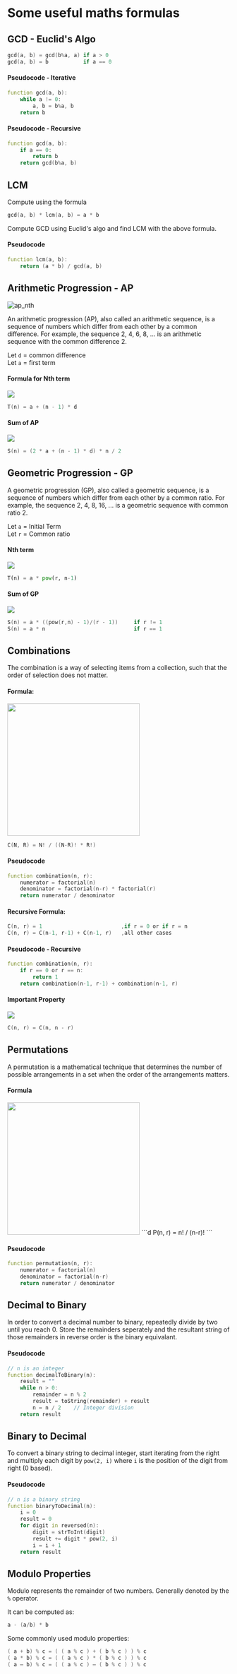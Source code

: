 # Some useful maths formulas

## GCD - Euclid's Algo

```d
gcd(a, b) = gcd(b%a, a) if a > 0
gcd(a, b) = b           if a == 0
```

#### Pseudocode - Iterative

```d
function gcd(a, b):
    while a != 0:
        a, b = b%a, b
    return b
```

#### Pseudocode - Recursive

```d
function gcd(a, b):
    if a == 0:
        return b
    return gcd(b%a, b)
```

## LCM

Compute using the formula

```d
gcd(a, b) * lcm(a, b) = a * b
```

Compute GCD using Euclid's algo and find LCM with the above formula.

#### Pseudocode

```d
function lcm(a, b):
    return (a * b) / gcd(a, b)
```

## Arithmetic Progression - AP
![ap_nth](https://github.com/saitejachakravarthula-DS/DataScience/assets/170711668/d51c6363-a878-436d-b603-b275f8100da1)


An arithmetic progression (AP), also called an arithmetic sequence, is a sequence of numbers which differ from each other by a common difference. For example, the sequence 2, 4, 6, 8, ... is an arithmetic sequence with the common difference 2.

Let `d` = common difference \
Let `a` = first term

#### Formula for Nth term

![](assets/images/ap_nth.png)

```d
T(n) = a + (n - 1) * d
```

#### Sum of AP

![](assets/images/ap_sum.png)

```d
S(n) = (2 * a + (n - 1) * d) * n / 2
```

## Geometric Progression - GP

A geometric progression (GP), also called a geometric sequence, is a sequence of numbers which differ from each other by a common ratio. For example, the sequence 2, 4, 8, 16, ... is a geometric sequence with common ratio 2.

Let `a` = Initial Term \
Let `r` = Common ratio

#### Nth term

![](assets/images/gp_nth.png)

```py
T(n) = a * pow(r, n-1)
```

#### Sum of GP

![](assets/images/gp_sum.png)

```d
S(n) = a * ((pow(r,n) - 1)/(r - 1))     if r != 1
S(n) = a * n                            if r == 1
```

## Combinations

The combination is a way of selecting items from a collection, such that the order of selection does not matter.

#### Formula:

<img src="./assets/images/combination_formula.png" width="300">

```d
C(N, R) = N! / ((N-R)! * R!)
```

#### Pseudocode

```d
function combination(n, r):
    numerator = factorial(n)
    denominator = factorial(n-r) * factorial(r)
    return numerator / denominator
```

#### Recursive Formula:

```d
C(n, r) = 1                         ,if r = 0 or if r = n
C(n, r) = C(n-1, r-1) + C(n-1, r)   ,all other cases
```

#### Pseudocode - Recursive

```d
function combination(n, r):
    if r == 0 or r == n:
        return 1
    return combination(n-1, r-1) + combination(n-1, r)
```

#### Important Property

![](assets/images/combination_property.png)

```d
C(n, r) = C(n, n - r)
```

## Permutations

A permutation is a mathematical technique that determines the number of possible arrangements in a set when the order of the arrangements matters.

#### Formula

<img src="./assets/images/permutation_formula.png" width="300">
```d
P(n, r) = n! / (n-r)!
```

#### Pseudocode

```d
function permutation(n, r):
    numerator = factorial(n)
    denominator = factorial(n-r)
    return numerator / denominator
```

## Decimal to Binary

In order to convert a decimal number to binary, repeatedly divide by two until you reach 0. Store the remainders seperately and the resultant string of those remainders in reverse order is the binary equivalant.

#### Pseudocode

```d
// n is an integer
function decimalToBinary(n):
    result = ""
    while n > 0:
        remainder = n % 2
        result = toString(remainder) + result
        n = n / 2    // Integer division
    return result
```

## Binary to Decimal

To convert a binary string to decimal integer, start iterating from the right and multiply each digit by `pow(2, i)` where `i` is the position of the digit from right (0 based).

#### Pseudocode

```d
// n is a binary string
function binaryToDecimal(n):
    i = 0
    result = 0
    for digit in reversed(n):
        digit = strToInt(digit)
        result += digit * pow(2, i)
        i = i + 1
    return result
```

## Modulo Properties

Modulo represents the remainder of two numbers. Generally denoted by the `%` operator.

It can be computed as:

```d
a - (a/b) * b
```

Some commonly used modulo properties:

```d
( a + b) % c = ( ( a % c ) + ( b % c ) ) % c
( a * b) % c = ( ( a % c ) * ( b % c ) ) % c
( a – b) % c = ( ( a % c ) – ( b % c ) ) % c
```
